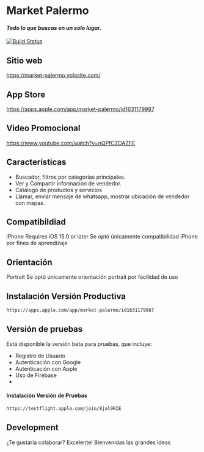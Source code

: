 # Market Palermo
#### _Todo lo que buscas en un solo lugar._

[![Build Status](https://i.ibb.co/j5tjtS0/happy-logo-small.png)](https://market-palermo.yolasite.com/)

## Sitio web
https://market-palermo.yolasite.com/

## App Store
https://apps.apple.com/app/market-palermo/id1631179987

## Video Promocional
https://www.youtube.com/watch?v=nQPfCZDAZFE

## Características

- Buscador, filtros por categorías principales.
- Ver y Compartir información de vendedor.
- Catálogo de productos y servicios
- Llamar, enviar mensaje de whatsapp,  mostrar ubicación de vendedor con mapas.

## Compatibildiad
iPhone
Requires iOS 15.0 or later
Se optó únicamente compatibilidad iPhone por fines de aprendizaje

## Orientación
Portrait
Se optó únicamente orientación portrait por facilidad de uso


## Instalación Versión Productiva
```sh
https://apps.apple.com/app/market-palermo/id1631179987
```


## Versión de pruebas
Está disponible la versión beta para pruebas, que incluye:
- Registro de Usuario
- Autenticación con Google
- Autenticación con Apple
- Uso de Firebase 
- 
#### Instalación Versión de Pruebas

```sh
https://testflight.apple.com/join/8jal9RIE
```

## Development

¿Te gustaría colaborar? Excelente! Bienvenidas las grandes ideas
